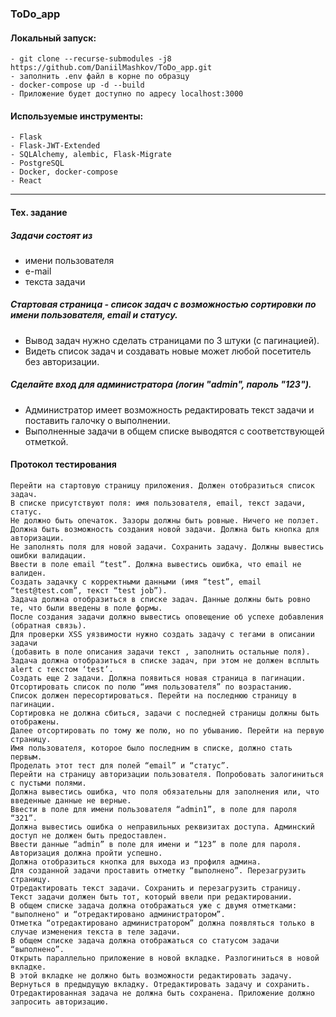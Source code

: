 ### ToDo_app
#### Локальный запуск:
    
    - git clone --recurse-submodules -j8 https://github.com/DaniilMashkov/ToDo_app.git
    - заполнить .env файл в корне по образцу
    - docker-compose up -d --build
    - Приложение будет доступно по адресу localhost:3000

#### Используемые инструменты:

    - Flask
    - Flask-JWT-Extended
    - SQLAlchemy, alembic, Flask-Migrate
    - PostgreSQL
    - Docker, docker-compose
    - React
___

#### Тех. задание
##### Задачи состоят из
  - имени пользователя
  - е-mail
  - текста задачи
         
##### Стартовая страница - список задач с возможностью сортировки по имени пользователя, email и статусу.  
   - Вывод задач нужно сделать страницами по 3 штуки (с пагинацией).  
   - Видеть список задач и создавать новые может любой посетитель без авторизации. 
   
##### Сделайте вход для администратора (логин "admin", пароль "123").  
   - Администратор имеет возможность редактировать текст задачи и поставить галочку о выполнении.  
   - Выполненные задачи в общем списке выводятся с соответствующей отметкой.  
   
#### Протокол тестирования
    Перейти на стартовую страницу приложения. Должен отобразиться список задач.
    В списке присутствуют поля: имя пользователя, email, текст задачи, статус.
    Не должно быть опечаток. Зазоры должны быть ровные. Ничего не ползет. 
    Должна быть возможность создания новой задачи. Должна быть кнопка для авторизации.
    Не заполнять поля для новой задачи. Сохранить задачу. Должны вывестись ошибки валидации.
    Ввести в поле email “test”. Должна вывестись ошибка, что email не валиден.
    Создать задачку с корректными данными (имя “test”, email “test@test.com”, текст “test job”). 
    Задача должна отобразиться в списке задач. Данные должны быть ровно те, что были введены в поле формы. 
    После создания задачи должно вывестись оповещение об успехе добавления (обратная связь).
    Для проверки XSS уязвимости нужно создать задачу с тегами в описании задачи
    (добавить в поле описания задачи текст , заполнить остальные поля). 
    Задача должна отобразиться в списке задач, при этом не должен всплыть alert c текстом ‘test’.
    Создать еще 2 задачи. Должна появиться новая страница в пагинации.
    Отсортировать список по полю “имя пользователя” по возрастанию. 
    Список должен пересортироваться. Перейти на последнюю страницу в пагинации. 
    Сортировка не должна сбиться, задачи с последней страницы должны быть отображены. 
    Далее отсортировать по тому же полю, но по убыванию. Перейти на первую страницу. 
    Имя пользователя, которое было последним в списке, должно стать первым. 
    Проделать этот тест для полей “email” и “статус”.
    Перейти на страницу авторизации пользователя. Попробовать залогиниться с пустыми полями.
    Должна вывестись ошибка, что поля обязательны для заполнения или, что введенные данные не верные.
    Ввести в поле для имени пользователя “admin1”, в поле для пароля “321”.
    Должна вывестись ошибка о неправильных реквизитах доступа. Админский доступ не должен быть предоставлен.
    Ввести данные “admin” в поле для имени и “123” в поле для пароля. Авторизация должна пройти успешно.
    Должна отобразиться кнопка для выхода из профиля админа.
    Для созданной задачи проставить отметку “выполнено”. Перезагрузить страницу. 
    Отредактировать текст задачи. Сохранить и перезагрузить страницу. 
    Текст задачи должен быть тот, который ввели при редактировании. 
    В общем списке задача должна отображаться уже с двумя отметками:
    "выполнено" и “отредактировано администратором”.
    Отметка “отредактировано администратором” должна появляться только в случае изменения текста в теле задачи.
    В общем списке задача должна отображаться со статусом задачи “выполнено”.
    Открыть параллельно приложение в новой вкладке. Разлогиниться в новой вкладке.
    В этой вкладке не должно быть возможности редактировать задачу. 
    Вернуться в предыдущую вкладку. Отредактировать задачу и сохранить.
    Отредактированная задача не должна быть сохранена. Приложение должно запросить авторизацию.
    
